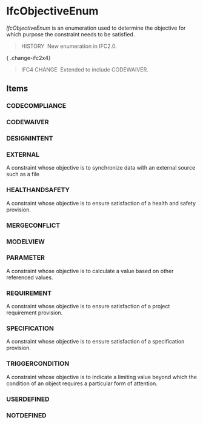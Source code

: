 # IfcObjectiveEnum

_IfcObjectiveEnum_ is an enumeration used to determine the objective for which purpose the constraint needs to be satisfied.

> HISTORY&nbsp; New enumeration in IFC2.0.

{ .change-ifc2x4}
> IFC4 CHANGE&nbsp; Extended to include CODEWAIVER.

## Items

### CODECOMPLIANCE


### CODEWAIVER


### DESIGNINTENT


### EXTERNAL
A constraint whose objective is to synchronize data with an external source such as a file

### HEALTHANDSAFETY
A constraint whose objective is to ensure satisfaction of a health and safety provision.

### MERGECONFLICT


### MODELVIEW


### PARAMETER
A constraint whose objective is to calculate a value based on other referenced values.

### REQUIREMENT
A constraint whose objective is to ensure satisfaction of a project requirement provision.

### SPECIFICATION
A constraint whose objective is to ensure satisfaction of a specification provision.

### TRIGGERCONDITION
A constraint whose objective is to indicate a limiting value beyond which the condition of an object requires a particular form of attention.

### USERDEFINED


### NOTDEFINED

